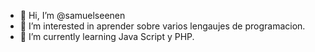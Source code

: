 - 👋 Hi, I’m @samuelseenen
- 👀 I’m interested in  aprender sobre varios lengaujes de programacion.
- 🌱 I’m currently learning  Java Script y PHP.
<!---
samuelseenen/samuelseenen is a ✨ special ✨ repository because its `README.md` (this file) appears on your GitHub profile.
You can click the Preview link to take a look at your changes.
--->
